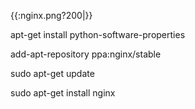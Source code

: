 {{:nginx.png?200|}}


  apt-get install python-software-properties
  
  add-apt-repository ppa:nginx/stable
  
  sudo apt-get update
  
  sudo apt-get install nginx